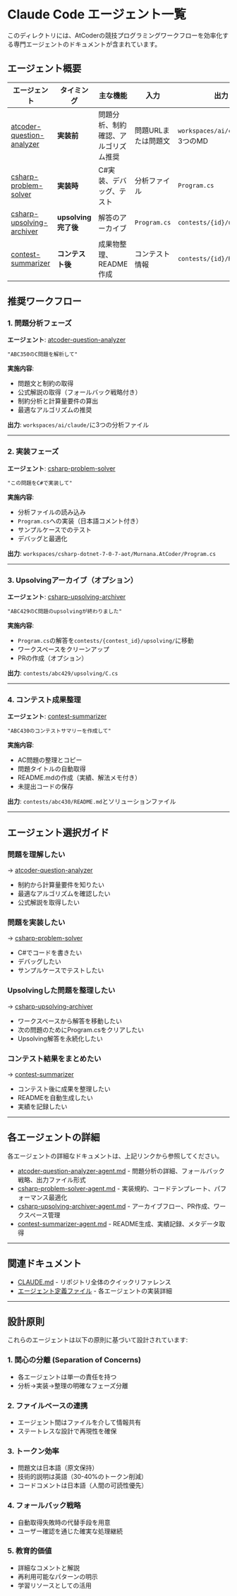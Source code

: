 # Claude Code エージェント一覧

このディレクトリには、AtCoderの競技プログラミングワークフローを効率化する専門エージェントのドキュメントが含まれています。

## エージェント概要

| エージェント | タイミング | 主な機能 | 入力 | 出力 |
|------------|----------|---------|------|------|
| [atcoder-question-analyzer](./atcoder-question-analyzer-agent.md) | **実装前** | 問題分析、制約確認、アルゴリズム推奨 | 問題URLまたは問題文 | `workspaces/ai/claude/`に3つのMD |
| [csharp-problem-solver](./csharp-problem-solver-agent.md) | **実装時** | C#実装、デバッグ、テスト | 分析ファイル | `Program.cs` |
| [csharp-upsolving-archiver](./csharp-upsolving-archiver-agent.md) | **upsolving完了後** | 解答のアーカイブ | `Program.cs` | `contests/{id}/upsolving/` |
| [contest-summarizer](./contest-summarizer-agent.md) | **コンテスト後** | 成果物整理、README作成 | コンテスト情報 | `contests/{id}/README.md` |

## 推奨ワークフロー

### 1. 問題分析フェーズ

**エージェント**: [atcoder-question-analyzer](./atcoder-question-analyzer-agent.md)

```
"ABC350のC問題を解析して"
```

**実施内容**:
- 問題文と制約の取得
- 公式解説の取得（フォールバック戦略付き）
- 制約分析と計算量要件の算出
- 最適なアルゴリズムの推奨

**出力**: `workspaces/ai/claude/`に3つの分析ファイル

---

### 2. 実装フェーズ

**エージェント**: [csharp-problem-solver](./csharp-problem-solver-agent.md)

```
"この問題をC#で実装して"
```

**実施内容**:
- 分析ファイルの読み込み
- `Program.cs`への実装（日本語コメント付き）
- サンプルケースでのテスト
- デバッグと最適化

**出力**: `workspaces/csharp-dotnet-7-0-7-aot/Murnana.AtCoder/Program.cs`

---

### 3. Upsolvingアーカイブ（オプション）

**エージェント**: [csharp-upsolving-archiver](./csharp-upsolving-archiver-agent.md)

```
"ABC429のC問題のupsolvingが終わりました"
```

**実施内容**:
- `Program.cs`の解答を`contests/{contest_id}/upsolving/`に移動
- ワークスペースをクリーンアップ
- PRの作成（オプション）

**出力**: `contests/abc429/upsolving/C.cs`

---

### 4. コンテスト成果整理

**エージェント**: [contest-summarizer](./contest-summarizer-agent.md)

```
"ABC430のコンテストサマリーを作成して"
```

**実施内容**:
- AC問題の整理とコピー
- 問題タイトルの自動取得
- README.mdの作成（実績、解法メモ付き）
- 未提出コードの保存

**出力**: `contests/abc430/README.md`とソリューションファイル

---

## エージェント選択ガイド

### 問題を理解したい

→ [atcoder-question-analyzer](./atcoder-question-analyzer-agent.md)

- 制約から計算量要件を知りたい
- 最適なアルゴリズムを確認したい
- 公式解説を取得したい

### 問題を実装したい

→ [csharp-problem-solver](./csharp-problem-solver-agent.md)

- C#でコードを書きたい
- デバッグしたい
- サンプルケースでテストしたい

### Upsolvingした問題を整理したい

→ [csharp-upsolving-archiver](./csharp-upsolving-archiver-agent.md)

- ワークスペースから解答を移動したい
- 次の問題のためにProgram.csをクリアしたい
- Upsolving解答を永続化したい

### コンテスト結果をまとめたい

→ [contest-summarizer](./contest-summarizer-agent.md)

- コンテスト後に成果を整理したい
- READMEを自動生成したい
- 実績を記録したい

---

## 各エージェントの詳細

各エージェントの詳細なドキュメントは、上記リンクから参照してください。

- [atcoder-question-analyzer-agent.md](./atcoder-question-analyzer-agent.md) - 問題分析の詳細、フォールバック戦略、出力ファイル形式
- [csharp-problem-solver-agent.md](./csharp-problem-solver-agent.md) - 実装規約、コードテンプレート、パフォーマンス最適化
- [csharp-upsolving-archiver-agent.md](./csharp-upsolving-archiver-agent.md) - アーカイブフロー、PR作成、ワークスペース管理
- [contest-summarizer-agent.md](./contest-summarizer-agent.md) - README生成、実績記録、メタデータ取得

---

## 関連ドキュメント

- [CLAUDE.md](../../../../CLAUDE.md) - リポジトリ全体のクイックリファレンス
- [エージェント定義ファイル](../../../../.claude/agents/) - 各エージェントの実装詳細

---

## 設計原則

これらのエージェントは以下の原則に基づいて設計されています:

### 1. 関心の分離 (Separation of Concerns)
- 各エージェントは単一の責任を持つ
- 分析→実装→整理の明確なフェーズ分離

### 2. ファイルベースの連携
- エージェント間はファイルを介して情報共有
- ステートレスな設計で再現性を確保

### 3. トークン効率
- 問題文は日本語（原文保持）
- 技術的説明は英語（30-40%のトークン削減）
- コードコメントは日本語（人間の可読性優先）

### 4. フォールバック戦略
- 自動取得失敗時の代替手段を用意
- ユーザー確認を通じた確実な処理継続

### 5. 教育的価値
- 詳細なコメントと解説
- 再利用可能なパターンの明示
- 学習リソースとしての活用
